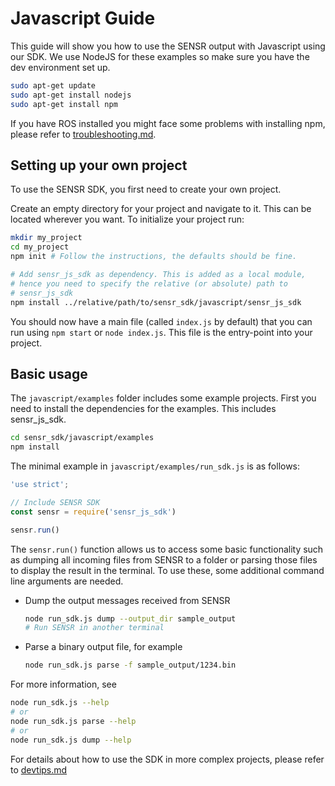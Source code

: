 # Javascript Guide

This guide will show you how to use the SENSR output with Javascript using our SDK. 
We use NodeJS for these examples so make sure you have the dev environment set up.

```bash
sudo apt-get update
sudo apt-get install nodejs
sudo apt-get install npm
```
If you have ROS installed you might face some problems with installing npm, please refer to [troubleshooting.md](./troubleshooting.md).

## Setting up your own project
To use the SENSR SDK, you first need to create your own project. 

Create an empty directory for your project and navigate to it. This can be located wherever you want. To initialize your project run:
```bash 
mkdir my_project
cd my_project
npm init # Follow the instructions, the defaults should be fine.

# Add sensr_js_sdk as dependency. This is added as a local module,
# hence you need to specify the relative (or absolute) path to 
# sensr_js_sdk
npm install ../relative/path/to/sensr_sdk/javascript/sensr_js_sdk 
```
You should now have a main file (called `index.js` by default) that you can run using `npm start` or `node index.js`. This file is the entry-point into your project.

## Basic usage
The  `javascript/examples` folder includes some example projects. First you need to install the dependencies for the examples. This includes sensr_js_sdk.
```bash
cd sensr_sdk/javascript/examples
npm install 
```

The minimal example in `javascript/examples/run_sdk.js` is as follows:
```javascript
'use strict';

// Include SENSR SDK
const sensr = require('sensr_js_sdk')

sensr.run()
```

The `sensr.run()` function allows us to access some basic functionality such as dumping all incoming files from SENSR to a folder or parsing those files to display the result in the terminal. To use these, some additional command line arguments are needed.

- Dump the output messages received from SENSR
  ```bash
  node run_sdk.js dump --output_dir sample_output
  # Run SENSR in another terminal
  ```

- Parse a binary output file, for example
  ```bash
  node run_sdk.js parse -f sample_output/1234.bin
  ```

For more information, see
```bash
node run_sdk.js --help
# or
node run_sdk.js parse --help
# or
node run_sdk.js dump --help
```

For details about how to use the SDK in more complex projects, please refer to [devtips.md](./devtips.md)


